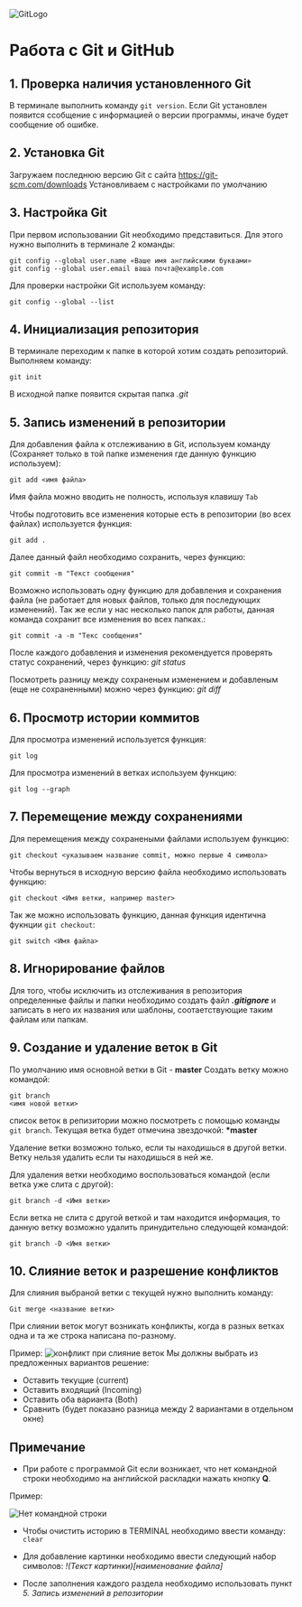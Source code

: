 ![GitLogo](Git-Logo-1788C.png)
# Работа с Git и GitHub
## 1. Проверка наличия установленного Git
В терминале выполнить команду `git version`.
Если Git установлен появится ссобщение с информацией о версии программы, иначе будет сообщение об ошибке.
## 2. Установка Git
Загружаем последнюю версию Git с сайта https://git-scm.com/downloads
Установливаем с настройками по умолчанию
## 3. Настройка Git
При первом использовании Git необходимо представиться. Для этого нужно выполнить в терминале 2 команды: 
```
git config --global user.name «Ваше имя английскими буквами»
git config --global user.email ваша почта@example.com
```
Для проверки настройки Git используем команду: 
```
git config --global --list
```
## 4. Инициализация репозитория
В терминале переходим к папке в которой хотим создать репозиторий.
Выполняем команду:
```
git init
```
В исходной папке появится скрытая папка *.git*

## 5. Запись изменений в репозитории
Для добавления файла к отслеживанию в Git, используем команду (Сохраняет только в той папке изменения где данную функцию используем):
``` 
git add <имя файла> 
```
Имя файла можно вводить не полность, используя клавишу `Tab`

Чтобы подготовить все изменения которые есть в репозитории (во всех файлах) используется функция: 
```
git add .
```

Далее данный файл необходимо сохранить, через функцию: 
```
git commit -m "Текст сообщения"
```
Возможно использовать одну функцию для добавления и сохранения файла (не работает для новых файлов, только для последующих изменений). Так же если у нас несколько папок для работы, данная команда сохранит все изменения во всех папках.: 
```
git commit -a -m "Текс сообщения" 
```
После каждого добавления и изменения рекомендуется проверять статус сохранений, через функцию: *git status*

Посмотреть разницу между сохраненым изменением и добавленым (еще не сохраненными) можно через функцию: *git diff*

## 6. Просмотр истории коммитов
Для просмотра изменений используется функция: 
```
git log
```
Для просмотра изменений в ветках используем функцию: 
```
git log --graph
```
## 7. Перемещение между сохранениями
Для перемещения между сохранеными файлами используем функцию: 
```
git checkout <указываем название commit, можно первые 4 символа>
```
Чтобы вернуться в исходную версию файла необходимо использовать функцию: 
``` 
git checkout <Имя ветки, например master>
```
Так же можно использовать функцию, данная функция идентична фукнции `git checkout`: 
```
git switch <Имя файла>
```
## 8. Игнорирование файлов 
Для того, чтобы исключить из отслеживания в репозитория определенные файлы и папки необходимо создать файл ***.gitignore*** и записать в него их названия или шаблоны, соотаетствующие таким файлам или папкам.
## 9. Создание и удаление веток в Git 
По умолчанию имя основной ветки в Git - **master**
Создать ветку можно командой:
```
git branch 
<имя новой ветки>
```
список веток в репизитории можно посмотреть с помощью команды `git branch`.
Текущая ветка будет отмечина звездочкой: __*master__

Удаление ветки возможно только, если ты находишься в другой ветки. Ветку нельзя удалить если ты находишься в ней же.

Для удаления ветки необходимо воспользоваться командой (если ветка уже слита с другой): 
```
git branch -d <Имя ветки>
```
Если ветка не слита с другой веткой и там находится информация, то данную ветку возможно удалить принудительно следующей командой: 
```
git branch -D <Имя ветки>
```

## 10. Слияние веток и разрешение конфликтов 
Для слияния выбраной ветки с текущей нужно выполнить команду: 
```
Git merge <название ветки>
```
При слиянии веток могут возникать конфликты, когда в разных ветках одна и та же строка написана по-разному.

Пример: 
![конфликт при слияние веток](2.png)
Мы должны выбрать из предложенных вариантов решение:

* Оставить текущие (current)
* Оставить входящий (Incoming)
* Оставить оба варианта (Both)
* Сравнить (будет показано разница между 2 вариантами в отдельном окне)

## Примечание

* При работе с программой Git если возникает, что нет командной строки необходимо на английской раскладки нажать кнопку __Q__.

Пример: 

![Нет командной строки](1.PNG)

* Чтобы очистить историю в TERMINAL необходимо ввести команду: `clear`

* Для добавление картинки необходимо ввести следующий набор символов: _!(Текст картинки)[наименование файла]_
* После заполнения каждого раздела необходимо использовать пункт _5. Запись изменений в репозитории_